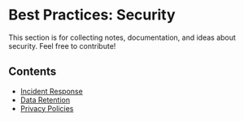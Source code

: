 # Best Practices: Security

This section is for collecting notes, documentation, and ideas about security. Feel free to contribute!

## Contents
* [Incident Response](incident-response.md)
* [Data Retention](data-retention.md)
* [Privacy Policies](privacy-policy.md)